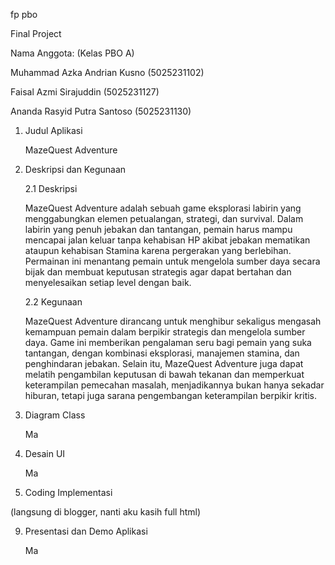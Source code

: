 fp pbo

Final Project

Nama Anggota: (Kelas PBO A)

Muhammad Azka Andrian Kusno        (5025231102)

Faisal Azmi Sirajuddin                          (5025231127)

Ananda Rasyid Putra Santoso               (5025231130)

1. Judul Aplikasi

    MazeQuest Adventure
   
3. Deskripsi dan Kegunaan

    2.1 Deskripsi

    MazeQuest Adventure adalah sebuah game eksplorasi labirin yang menggabungkan elemen petualangan, strategi, dan survival. Dalam labirin yang penuh jebakan dan tantangan, pemain harus mampu mencapai jalan keluar tanpa kehabisan HP akibat jebakan mematikan ataupun kehabisan Stamina karena pergerakan yang berlebihan. Permainan ini menantang pemain untuk mengelola sumber daya secara bijak dan membuat keputusan strategis agar dapat bertahan dan menyelesaikan setiap level dengan baik.

    2.2 Kegunaan
   
    MazeQuest Adventure dirancang untuk menghibur sekaligus mengasah kemampuan pemain dalam berpikir strategis dan mengelola sumber daya. Game ini memberikan pengalaman seru bagi pemain yang suka tantangan, dengan kombinasi eksplorasi, manajemen stamina, dan penghindaran jebakan. Selain itu, MazeQuest Adventure juga dapat melatih pengambilan keputusan di bawah tekanan dan memperkuat keterampilan pemecahan masalah, menjadikannya bukan hanya sekadar hiburan, tetapi juga sarana pengembangan keterampilan berpikir kritis.

5. Diagram Class
   
    Ma

7. Desain UI

    Ma

8. Coding Implementasi
   
(langsung di blogger, nanti aku kasih full html)

9. Presentasi dan Demo Aplikasi

    Ma
